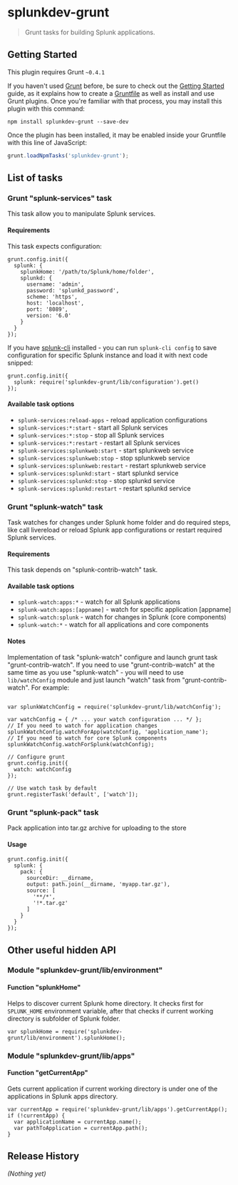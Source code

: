 # splunkdev-grunt

> Grunt tasks for building Splunk applications.

## Getting Started
This plugin requires Grunt `~0.4.1`

If you haven't used [Grunt](http://gruntjs.com/) before, be sure to check out the [Getting Started](http://gruntjs.com/getting-started) guide, as it explains how to create a [Gruntfile](http://gruntjs.com/sample-gruntfile) as well as install and use Grunt plugins. Once you're familiar with that process, you may install this plugin with this command:

```shell
npm install splunkdev-grunt --save-dev
```

Once the plugin has been installed, it may be enabled inside your Gruntfile with this line of JavaScript:

```js
grunt.loadNpmTasks('splunkdev-grunt');
```

## List of tasks

### Grunt "splunk-services" task

This task allow you to manipulate Splunk services. 

#### Requirements

This task expects configuration:

```
grunt.config.init({
  splunk: {
    splunkHome: '/path/to/Splunk/home/folder',
    splunkd: {
      username: 'admin',
      password: 'splunkd_password',
      scheme: 'https',
      host: 'localhost',
      port: '8089',
      version: '6.0'
    }
  }
});
```

If you have [splunk-cli](github.com/splunk/splunk-cli) installed  - you can run `splunk-cli config` to save configuration for specific Splunk instance and load it with next code snipped:

```
grunt.config.init({
  splunk: require('splunkdev-grunt/lib/configuration').get()
});
```

#### Available task options

* `splunk-services:reload-apps` - reload application configurations
* `splunk-services:*:start` - start all Splunk services
* `splunk-services:*:stop` - stop all Splunk services
* `splunk-services:*:restart` - restart all Splunk services
* `splunk-services:splunkweb:start` - start splunkweb service
* `splunk-services:splunkweb:stop` - stop splunkweb service
* `splunk-services:splunkweb:restart` - restart splunkweb service
* `splunk-services:splunkd:start` - start splunkd service
* `splunk-services:splunkd:stop` - stop splunkd service
* `splunk-services:splunkd:restart` - restart splunkd service

### Grunt "splunk-watch" task

Task watches for changes under Splunk home folder and do required steps, like call livereload or reload Splunk app configurations or restart required Splunk services.

#### Requirements

This task depends on "splunk-contrib-watch" task.

#### Available task options

* `splunk-watch:apps:*` - watch for all Splunk applications
* `splunk-watch:apps:[appname]` - watch for specific application [appname]
* `splunk-watch:splunk` - watch for changes in Splunk (core components)
* `splunk-watch:*` - watch for all applications and core components

#### Notes

Implementation of task "splunk-watch" configure and launch grunt task "grunt-contrib-watch". If you need to use "grunt-contrib-watch" at the same time as you use "splunk-watch" - you will need to use `lib/watchConfig` module and just launch "watch" task from "grunt-contrib-watch". For example:

```

var splunkWatchConfig = require('splunkdev-grunt/lib/watchConfig');

var watchConfig = { /* ... your watch configuration ... */ };
// If you need to watch for application changes
splunkWatchConfig.watchForApp(watchConfig, 'application_name');
// If you need to watch for core Splunk components
splunkWatchConfig.watchForSplunk(watchConfig);

// Configure grunt
grunt.config.init({
  watch: watchConfig
});

// Use watch task by default
grunt.registerTask('default', ['watch']);

```

### Grunt "splunk-pack" task

Pack application into tar.gz archive for uploading to the store

#### Usage

```
grunt.config.init({
  splunk: {
    pack: {
      sourceDir: __dirname,
      output: path.join(__dirname, 'myapp.tar.gz'),
      source: [
        '**/*',
        '!*.tar.gz'
      ]
    }
  }
});
```

## Other useful hidden API

### Module "splunkdev-grunt/lib/environment"

#### Function "splunkHome" 

Helps to discover current Splunk home directory. It checks first for `SPLUNK_HOME` environment variable, after that checks if current working directory is subfolder of Splunk folder.

```
var splunkHome = require('splunkdev-grunt/lib/environment').splunkHome();
```

### Module "splunkdev-grunt/lib/apps"

#### Function "getCurrentApp"

Gets current application if current working directory is under one of the applications in Splunk apps directory.

```
var currentApp = require('splunkdev-grunt/lib/apps').getCurrentApp();
if (!currentApp) {
  var applicationName = currentApp.name();
  var pathToApplication = currentApp.path();
}
```

## Release History
_(Nothing yet)_
